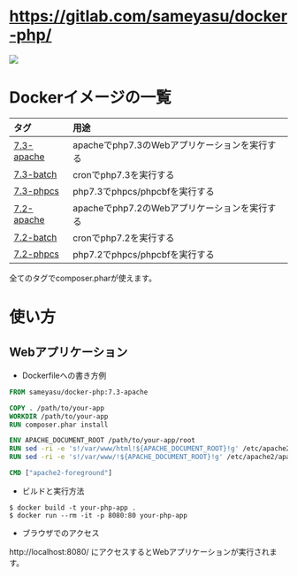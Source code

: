 # https://gitlab.com/sameyasu/docker-php/

![](https://img.shields.io/gitlab/pipeline/sameyasu/docker-php.svg?label=GitLab%20CI)

# Dockerイメージの一覧

|タグ|用途|
|:--|:--|
|[7.3-apache](https://gitlab.com/sameyasu/docker-php/blob/master/7.3-apache/Dockerfile)|apacheでphp7.3のWebアプリケーションを実行する|
|[7.3-batch](https://gitlab.com/sameyasu/docker-php/blob/master/7.3-batch/Dockerfile)|cronでphp7.3を実行する|
|[7.3-phpcs](https://gitlab.com/sameyasu/docker-php/blob/master/7.3-phpcs/Dockerfile)|php7.3でphpcs/phpcbfを実行する|
|[7.2-apache](https://gitlab.com/sameyasu/docker-php/blob/master/7.2-apache/Dockerfile)|apacheでphp7.2のWebアプリケーションを実行する|
|[7.2-batch](https://gitlab.com/sameyasu/docker-php/blob/master/7.2-batch/Dockerfile)|cronでphp7.2を実行する|
|[7.2-phpcs](https://gitlab.com/sameyasu/docker-php/blob/master/7.2-phpcs/Dockerfile)|php7.2でphpcs/phpcbfを実行する|

全てのタグでcomposer.pharが使えます。

# 使い方

## Webアプリケーション

- Dockerfileへの書き方例
```Dockerfile
FROM sameyasu/docker-php:7.3-apache

COPY . /path/to/your-app
WORKDIR /path/to/your-app
RUN composer.phar install

ENV APACHE_DOCUMENT_ROOT /path/to/your-app/root
RUN sed -ri -e 's!/var/www/html!${APACHE_DOCUMENT_ROOT}!g' /etc/apache2/sites-available/*.conf
RUN sed -ri -e 's!/var/www/!${APACHE_DOCUMENT_ROOT}!g' /etc/apache2/apache2.conf /etc/apache2/conf-available/*.conf

CMD ["apache2-foreground"]
```

- ビルドと実行方法
```
$ docker build -t your-php-app .
$ docker run --rm -it -p 8080:80 your-php-app
```

- ブラウザでのアクセス

http://localhost:8080/
にアクセスするとWebアプリケーションが実行されます。